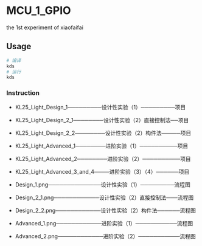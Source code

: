# MCU_1_GPIO
the 1st experiment of xiaofaifai

## Usage

```bash
# 编译
kds
# 运行
kds 
```
### Instruction

* KL25_Light_Design_1─────────设计性实验（1）─────────项目

* KL25_Light_Design_2_1────────设计性实验（2）直接控制法──项目

* KL25_Light_Design_2_2────────设计性实验（2）构件法─────项目

* KL25_Light_Advanced_1────────进阶实验（1）──────────项目

* KL25_Light_Advanced_2────────进阶实验（2）──────────项目

* KL25_Light_Advanced_3_and_4────进阶实验（3）（4）──────项目

* Design_1.png──────────────设计性实验（1）─────────流程图

* Design_2_1.png────────────设计性实验（2）直接控制法───流程图

* Design_2_2.png────────────设计性实验（2）构件法──────流程图

* Advanced_1.png────────────进阶实验（1）───────────流程图

* Advanced_2.png────────────进阶实验（2）───────────流程图
